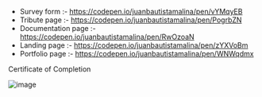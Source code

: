 
 - Survey form :- https://codepen.io/juanbautistamalina/pen/vYMqyEB
 - Tribute page :- https://codepen.io/juanbautistamalina/pen/PogrbZN
 - Documentation page :- https://codepen.io/juanbautistamalina/pen/RwOzoaN 
 - Landing page :- https://codepen.io/juanbautistamalina/pen/zYXVoBm
 - Portfolio page :- https://codepen.io/juanbautistamalina/pen/WNWqdmx


Certificate of Completion

![image](https://private-user-images.githubusercontent.com/104845721/327739778-6e9b0a1d-492f-453f-84e4-fd01d2a3ed45.png?jwt=eyJhbGciOiJIUzI1NiIsInR5cCI6IkpXVCJ9.eyJpc3MiOiJnaXRodWIuY29tIiwiYXVkIjoicmF3LmdpdGh1YnVzZXJjb250ZW50LmNvbSIsImtleSI6ImtleTUiLCJleHAiOjE3MTQ3NDEwMzIsIm5iZiI6MTcxNDc0MDczMiwicGF0aCI6Ii8xMDQ4NDU3MjEvMzI3NzM5Nzc4LTZlOWIwYTFkLTQ5MmYtNDUzZi04NGU0LWZkMDFkMmEzZWQ0NS5wbmc_WC1BbXotQWxnb3JpdGhtPUFXUzQtSE1BQy1TSEEyNTYmWC1BbXotQ3JlZGVudGlhbD1BS0lBVkNPRFlMU0E1M1BRSzRaQSUyRjIwMjQwNTAzJTJGdXMtZWFzdC0xJTJGczMlMkZhd3M0X3JlcXVlc3QmWC1BbXotRGF0ZT0yMDI0MDUwM1QxMjUyMTJaJlgtQW16LUV4cGlyZXM9MzAwJlgtQW16LVNpZ25hdHVyZT03MTEzMDA0MDE4ZWU5YjRkNmVlMmI1M2M2ZThkNWJkM2M2NTYzZmI5MDQ5NzI1YTRlMzBkMTJhOTY4MTdjZTQzJlgtQW16LVNpZ25lZEhlYWRlcnM9aG9zdCZhY3Rvcl9pZD0wJmtleV9pZD0wJnJlcG9faWQ9MCJ9.O1LZb7agFj2GxyEtTo8F0kUufZDjFguqhymBHbtmEic)


